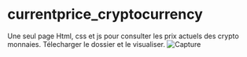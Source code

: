 # currentprice_cryptocurrency
Une seul page Html, css et js pour consulter les prix actuels des crypto monnaies.
Télecharger le dossier et le visualiser.
![Capture](https://user-images.githubusercontent.com/74799903/163356251-6d5dfd8e-990d-4e6e-a8f4-bfd4be8e68e0.JPG)
